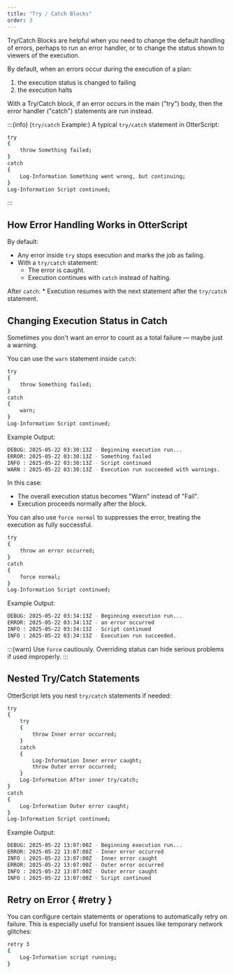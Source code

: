 ```yaml
---
title: "Try / Catch Blocks"
order: 3
---
```


Try/Catch Blocks are helpful when you need to change the default handling of errors, perhaps to run an error handler, or to change the status shown to viewers of the execution.

By default, when an errors occur during the execution of a plan:

1. the execution status is changed to failing
2. the execution halts

With a Try/Catch block, if an error occurs in the main ("try") body, then the error handler ("catch") statements are run instead.

:::(info) (`try/catch` Example:)
A typical `try/catch` statement in OtterScript:

```bash
try
{
    throw Something failed;
}
catch
{
    Log-Information Something went wrong, but continuing;
}
Log-Information Script continued;
```
:::

## How Error Handling Works in OtterScript

By default:
* Any error inside `try` stops execution and marks the job as failing.
* With a `try/catch` statement:
    * The error is caught.
    * Execution continues with `catch` instead of halting.

After `catch`:
    * Execution resumes with the next statement after the `try/catch` statement.

## Changing Execution Status in Catch 

Sometimes you don't want an error to count as a total failure — maybe just a warning.

You can use the `warn` statement inside `catch`:

```bash
try
{
    throw Something failed;
}
catch
{
    warn;
}
Log-Information Script continued;
```

Example Output:

```bash
DEBUG: 2025-05-22 03:30:13Z - Beginning execution run...
ERROR: 2025-05-22 03:30:13Z - Something failed
INFO : 2025-05-22 03:30:13Z - Script continued
WARN : 2025-05-22 03:30:13Z - Execution run succeeded with warnings.
```

In this case:
* The overall execution status becomes "Warn" instead of "Fail".
* Execution proceeds normally after the block.

You can also use `force normal` to suppresses the error, treating the execution as fully successful.

```bash
try
{
    throw an error occurred;
}
catch
{
    force normal;
}
Log-Information Script continued;
```

Example Output:

```bash
DEBUG: 2025-05-22 03:34:13Z - Beginning execution run...
ERROR: 2025-05-22 03:34:13Z - an error occurred
INFO : 2025-05-22 03:34:13Z - Script continued
INFO : 2025-05-22 03:34:13Z - Execution run succeeded.
```

:::(warn)
Use `force` cautiously. Overriding status can hide serious problems if used improperly.
:::

## Nested Try/Catch Statements

OtterScript lets you nest `try/catch` statements if needed:

```bash
try
{
    try
    {
        throw Inner error occurred;
    }
    catch
    {
        Log-Information Inner error caught;
        throw Outer error occurred;
    }
    Log-Information After inner try/catch;
}
catch
{
    Log-Information Outer error caught;
}
Log-Information Script continued;
```

Example Output:

```bash
DEBUG: 2025-05-22 13:07:00Z - Beginning execution run...
ERROR: 2025-05-22 13:07:00Z - Inner error occurred
INFO : 2025-05-22 13:07:00Z - Inner error caught
ERROR: 2025-05-22 13:07:00Z - Outer error occurred
INFO : 2025-05-22 13:07:00Z - Outer error caught
INFO : 2025-05-22 13:07:00Z - Script continued
```

## Retry on Error { #retry }

You can configure certain statements or operations to automatically retry on failure. This is especially useful for transient issues like temporary network glitches:

```bash
retry 3
{
    Log-Information script running;
}
```
